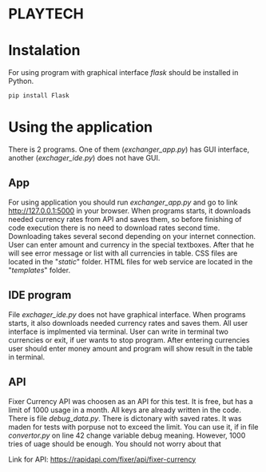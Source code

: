# PLAYTECH
# Instalation

For using program with graphical interface _flask_ should be installed in Python.
```
pip install Flask
```
# Using the application

There is 2 programs. One of them (_exchanger_app.py_) has GUI interface, another (_exchager_ide.py_) does not have GUI.

## App

For using application you should run _exchanger_app.py_ and go to link http://127.0.0.1:5000 in your browser. When programs starts, it downloads needed currency rates from API and saves them, so before finishing of code execution there is no need to download rates second time. Downloading takes several second depending on your internet connection. User can enter amount and currency in the special textboxes. After that he will see error message or list with all currencies in table. CSS files are located in the "_static_" folder. HTML files for web service are located in the "_templates_" folder.


## IDE program

File _exchager_ide.py_ does not have graphical interface. When programs starts, it also downloads needed currency rates and saves them. All user interface is implmented via terminal. User can write in terminal two currencies or exit, if uer wants to stop program. After entering currencies user should enter money amount and program will show result in the table in terminal.

## API

Fixer Currency API was choosen as an API for this test. It is free, but has a limit of 1000 usage in a month. All keys are already written in the code. There is file _debug_data.py_. There is dictonary with saved rates. It was maden for tests with porpuse not to exceed the limit. You can use it, if in file _convertor.py_ on line 42 change variable debug meaning. However, 1000 tries of uage should be enough. You should not worry about that

Link for API: https://rapidapi.com/fixer/api/fixer-currency
